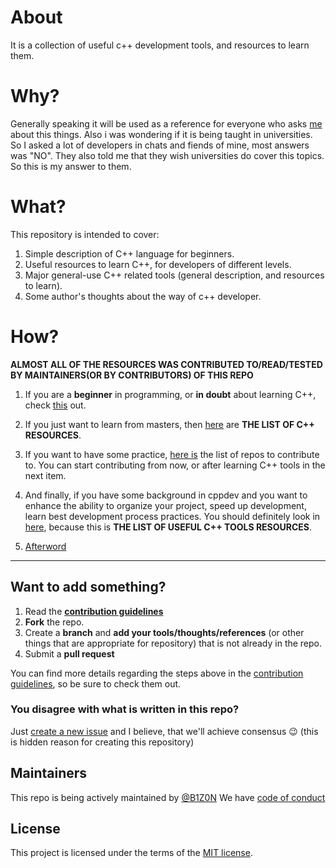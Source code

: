 # About
It is a collection of useful c++ development tools, and resources to learn them. 

# Why?

Generally speaking it will be used as a reference for everyone who asks [me](https://github.com/B1Z0N) about this things. Also i was wondering if it is being taught in universities. So I asked a lot of developers in chats and fiends of mine, most answers was "NO". They also told me that they wish universities do cover this topics. So this is my answer to them.

# What?

This repository is intended to cover:

1. Simple description of C++ language for beginners.
2. Useful resources to learn C++, for developers of different levels.
3. Major general-use C++ related tools (general description, and resources to learn).
4. Some author's thoughts about the way of c++ developer.

# How?

**ALMOST ALL OF THE RESOURCES WAS CONTRIBUTED TO/READ/TESTED BY MAINTAINERS(OR BY CONTRIBUTORS) OF THIS REPO**

1. If you are a **beginner** in programming, or **in doubt** about learning C++, check [this](docs/C++/ABOUTcpp.md) out.

2. If you just want to learn from masters, then [here](docs/C++/cppRES.md) are **THE LIST OF C++ RESOURCES**.

3. If you want to have some practice, [here is](docs/C++/cppREPOS.md) the list of repos to contribute to. You can start contributing from now, or after learning C++ tools in the next item.

4. And finally, if you have some background in cppdev and you want to enhance the ability to organize your project, speed up development, learn best development process practices. You should definitely look in [here](docs/tools/README.md), because this is **THE LIST OF USEFUL C++ TOOLS RESOURCES**.

5. [Afterword](docs/etc/afterword.md)
-------
## Want to add something?
1. Read the [**contribution guidelines**][contrib-guide]
2. **Fork** the repo.
3. Create a **branch** and **add your tools/thoughts/references** (or other things that are appropriate for repository) that is not already in the repo.
4. Submit a **pull request**

You can find more details regarding the steps above in the [contribution
guidelines][contrib-guide], so be sure to check them out.

### You disagree with what is written in this repo?

Just [create a new issue](https://github.com/B1Z0N/cpp-dev-resources/issues/new) and I believe, that we'll achieve consensus 
:wink:
(this is hidden reason for creating this repository)

## Maintainers

This repo is being actively maintained by [@B1Z0N](https://github.com/B1Z0N) 
We have [code of conduct][code-of-conduct]

## License

This project is licensed under the terms of the [MIT license](LICENSE.md).

[contrib-guide]: .github/CONTRIBUTING.md
[code-of-conduct]: .github/CODE_OF_CONDUCT.md

